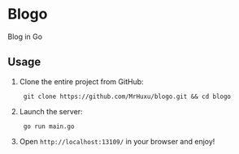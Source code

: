 # Blogo

Blog in Go

## Usage

1. Clone the entire project from GitHub:

        git clone https://github.com/MrHuxu/blogo.git && cd blogo

2. Launch the server:

        go run main.go

3. Open ```http://localhost:13109/``` in your browser and enjoy!
